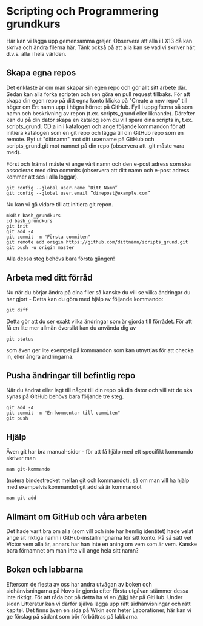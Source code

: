 # Scripting och Programmering grundkurs #

Här kan vi lägga upp gemensamma grejer. Observera att alla i LX13 då kan skriva 
och ändra filerna här. Tänk också på att alla kan se vad vi skriver här, d.v.s. 
alla i hela världen.


## Skapa egna repos ##

Det enklaste är om man skapar sin egen repo och gör allt sitt arbete där.
Sedan kan alla forka scripten och sen göra en pull request tillbaks.
För att skapa din egen repo på ditt egna konto klicka på "Create a new repo" 
till höger om Ert namn upp i högra hörnet på GitHub. Fyll i uppgifterna så som 
namn och beskrivning av repon (t.ex. scripts\_grund eller liknande). Därefter 
kan du på din dator skapa en katalog som du vill spara dina scripts in, t.ex. 
scripts\_grund. CD:a in i katalogen och ange följande kommandon för att initiera 
katalogen som en git repo och lägga till din GitHub repo som en remote.
Byt ut "dittnamn" mot ditt username på GitHub och scripts\_grund.git mot namnet
på din repo (observera att .git måste vara med).

Först och främst måste vi ange vårt namn och den e-post adress som ska 
associeras med dina commits (observera att ditt namn och e-post adress kommer 
att ses i alla loggar).

	git config --global user.name ”Ditt Namn”
	git config --global user.email ”dinepost@example.com”

Nu kan vi gå vidare till att initiera git repon.

	mkdir bash_grundkurs
	cd bash_grundkurs
	git init
	git add -A
	git commit -m "Första commiten"
	git remote add origin https://github.com/dittnamn/scripts_grund.git
	git push -u origin master

Alla dessa steg behövs bara första gången!

## Arbeta med ditt förråd ##

Nu när du börjar ändra på dina filer så kanske du vill se vilka ändringar du har
gjort - Detta kan du göra med hjälp av följande kommando:

	git diff
	
Detta gör att du ser exakt vilka ändringar som är gjorda till förrådet. För att
få en lite mer allmän översikt kan du använda dig av

	git status

som även ger lite exempel på kommandon som kan utnyttjas för att checka in,
eller ångra ändringarna.

## Pusha ändringar till befintlig repo ##

När du ändrat eller lagt till något till din repo på din dator och vill att de 
ska synas på GitHub behövs bara följande tre steg.

	git add -A
	git commit -m "En kommentar till commiten"
	git push

## Hjälp ##

Även git har bra manual-sidor - för att få hjälp med ett specifikt kommando
skriver man 

	man git-kommando
	
(notera bindestrecket mellan git och kommandot), så om man vill ha hjälp med 
exempelvis kommandot git add så är kommandot

	man git-add

## Allmänt om GitHub och våra arbeten ##

Det hade varit bra om alla (som vill och inte har hemlig identitet) hade velat 
ange sit riktiga namn i GitHub-inställningnarna för sitt konto. På så sätt vet 
Victor vem alla är, annars har han inte en aning om vem som är vem. Kanske bara 
förnamnet om man inte vill ange hela sitt namn?

## Boken och labbarna ##

Eftersom de flesta av oss har andra utvågan av boken och sidhänvisningarna på
Novo är gjorda efter första utgåvan stämmer dessa inte riktigt. För att råda
bot på detta ha vi en 
[Wiki](https://github.com/lx13/scripting_o_programmering_grund/wiki) 
här på GitHub. Under sidan Litteratur kan vi därför själva lägga upp rätt 
sidhänvisningar och rätt kapitel. Det finns även en sida på Wikin som heter
Laborationer, här kan vi ge förslag på sådant som bör förbättras på labbarna.

